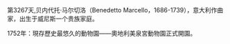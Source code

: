 第3267天,贝内代托·马尔切洛（Benedetto Marcello，1686-1739），意大利作曲家，出生于威尼斯一个贵族家庭。

1752年：現存歷史最悠久的動物園——奧地利美泉宮動物園正式開園。